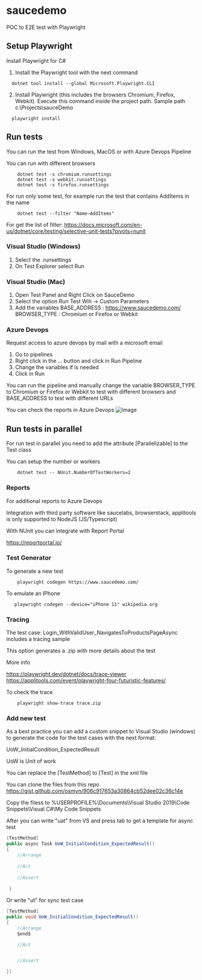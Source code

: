 # saucedemo

POC to E2E test with Playwright

## Setup Playwright

Install Playwright for C#

1. Install the Playwright tool with the next command 
```console
  dotnet tool install --global Microsoft.Playwright.CLI 
```
 
 2. Install Playwright (this includes the browsers Chromium, Firefox, Webkit). Execute this command inside the project path. Sample path c:\Projects\sauceDemo
 ```console
   playwright install
 ```

## Run tests

You can run the test from Windows, MacOS or with Azure Devops Pipeline

You can run with different browsers

```console
    dotnet test -s chromium.runsettings
    dotnet test -s webkit.runsettings
    dotnet test -s firefox.runsettings
```

For run only some test, for example run the test that contains AddItems in the name

```console
    dotnet test --filter "Name~AddItems"
```
For get the list of filter: https://docs.microsoft.com/en-us/dotnet/core/testing/selective-unit-tests?pivots=nunit

### Visual Studio (Windows)

1. Select the .runsettings 
2. On Test Explorer select Run

### Visual Studio (Mac)

1. Open Test Panel and Right Click on SauceDemo
2. Select the option Run Test Wih -> Custom Parameters
3. Add the variables 
BASE_ADDRESS : https://www.saucedemo.com/
BROWSER_TYPE : Chromium or Firefox or Webkit

### Azure Devops

Request access to azure devops by mail with a microsoft email

1. Go to pipelines
2. Right click in the ... button and click in Run Pipeline
3. Change the variables if is needed
4. Click in Run

You can run the pipeline and manually change the variable BROWSER_TYPE
to Chromium or Firefox or Webkit to test with different browsers
and BASE_ADDRESS to test with different URLs

You can check the reports in Azure Devops
![image](https://user-images.githubusercontent.com/7475390/139554833-a91faf4d-7419-4f4e-88e4-ed8ef6646a5d.png)

## Run tests in parallel

For run test in parallel you need to add the attribute [Parallelizable] to the Test class

You can setup the number or workers

```console
    dotnet test -- NUnit.NumberOfTestWorkers=2
```
### Reports

For additional reports to Azure Devops

Integration with third party software like saucelabs, browserstack, applitools is only
supported to NodeJS (JS/Typescript)

With NUnit you can integrate with Report Portal

https://reportportal.io/

### Test Generator

To generate a new test

```console
    playwright codegen https://www.saucedemo.com/
```

To emulate an IPhone

 ```console
    playwright codegen --device="iPhone 11" wikipedia.org
```

### Tracing

The test case: Login_WithValidUser_NavigatesToProductsPageAsync includes a tracing sample

This option generates a .zip with more details about the test

More info

https://playwright.dev/dotnet/docs/trace-viewer
https://applitools.com/event/playwright-four-futuristic-features/

To check the trace

```console
    playwright show-trace trace.zip
```

### Add new test

As a best practice you can add a custom snippet to Visual Studio (windows) to generate the
code for the test cases with the next format:

UoW_InitialCondition_ExpectedResult

UoW is Unit of work

You can replace the [TestMethod] to [Test] in the xml file

You can clone the files from this repo
https://gist.github.com/osmyn/906c917653a30864cb52dee02c36c14e

Copy the filess to
%USERPROFILE%\Documents\Visual Studio 2019\Code Snippets\Visual C#\My Code Snippets

After you can write "uat" from VS and press tab to get a template for async test

```cs
[TestMethod]
public async Task UoW_InitialCondition_ExpectedResult()
{
    //Arrange
    
    //Act
    
    //Assert
    
 }
```

Or write "ut" for sync test case

```cs
[TestMethod]
public void UoW_InitialCondition_ExpectedResult()
{
	//Arrange
	$end$

	//Act


	//Assert

}]
```
